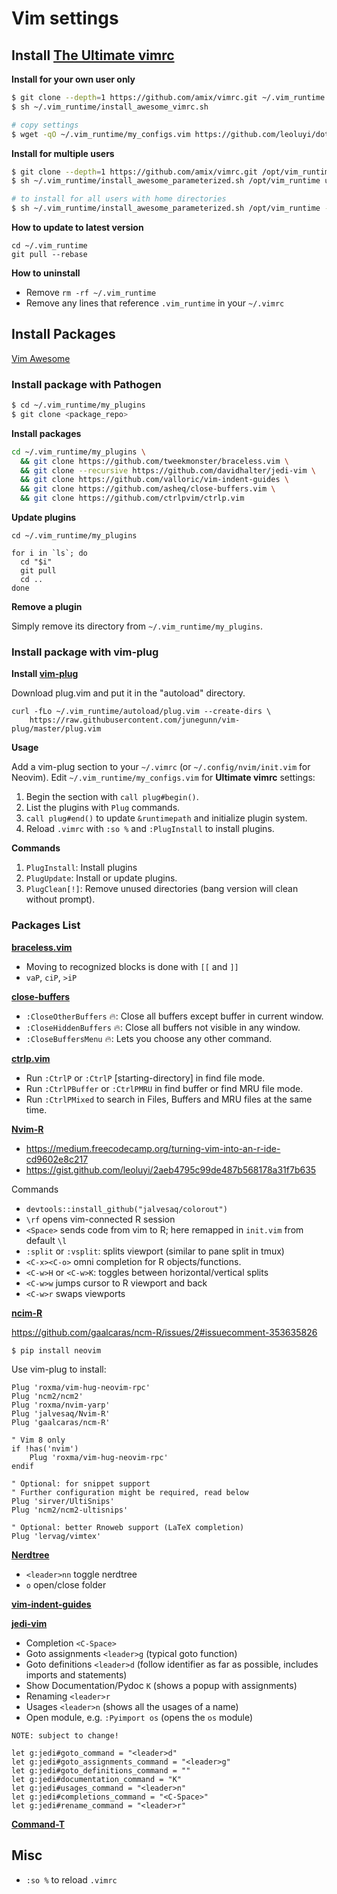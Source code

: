 # Vim settings

## Install [The Ultimate vimrc](https://github.com/amix/vimrc)

**Install for your own user only**

```sh
$ git clone --depth=1 https://github.com/amix/vimrc.git ~/.vim_runtime
$ sh ~/.vim_runtime/install_awesome_vimrc.sh

# copy settings
$ wget -qO ~/.vim_runtime/my_configs.vim https://github.com/leoluyi/dotfiles/raw/master/vim/vim_runtime/my_configs.vim
```

**Install for multiple users**

```sh
$ git clone --depth=1 https://github.com/amix/vimrc.git /opt/vim_runtime
$ sh ~/.vim_runtime/install_awesome_parameterized.sh /opt/vim_runtime user0 user1 user2

# to install for all users with home directories
$ sh ~/.vim_runtime/install_awesome_parameterized.sh /opt/vim_runtime --all
```

**How to update to latest version**

```
cd ~/.vim_runtime
git pull --rebase
```

**How to uninstall**

- Remove `rm -rf ~/.vim_runtime`
- Remove any lines that reference `.vim_runtime` in your `~/.vimrc`

## Install Packages

[Vim Awesome](https://vimawesome.com)

### Install package with Pathogen

```sh
$ cd ~/.vim_runtime/my_plugins
$ git clone <package_repo>
```

**Install packages**

```sh
cd ~/.vim_runtime/my_plugins \
  && git clone https://github.com/tweekmonster/braceless.vim \
  && git clone --recursive https://github.com/davidhalter/jedi-vim \
  && git clone https://github.com/valloric/vim-indent-guides \
  && git clone https://github.com/asheq/close-buffers.vim \
  && git clone https://github.com/ctrlpvim/ctrlp.vim
```

**Update plugins**

```
cd ~/.vim_runtime/my_plugins

for i in `ls`; do
  cd "$i"
  git pull
  cd ..
done
```


**Remove a plugin**

Simply remove its directory from `~/.vim_runtime/my_plugins`.

### Install package with vim-plug

**Install [vim-plug](https://github.com/junegunn/vim-plug)**

Download plug.vim and put it in the "autoload" directory.

```
curl -fLo ~/.vim_runtime/autoload/plug.vim --create-dirs \
    https://raw.githubusercontent.com/junegunn/vim-plug/master/plug.vim
```

**Usage**

Add a vim-plug section to your `~/.vimrc` (or `~/.config/nvim/init.vim` for Neovim). Edit `~/.vim_runtime/my_configs.vim` for **Ultimate vimrc** settings:

1. Begin the section with `call plug#begin()`.
2. List the plugins with `Plug` commands.
3. `call plug#end()` to update `&runtimepath` and initialize plugin system.
4. Reload `.vimrc` with `:so %` and `:PlugInstall` to install plugins.

**Commands**

1. `PlugInstall`: Install plugins
2. `PlugUpdate`: Install or update plugins.
3. `PlugClean[!]`: Remove unused directories (bang version will clean without prompt).

### Packages List

[**braceless.vim**](https://github.com/tweekmonster/braceless.vim)

- Moving to recognized blocks is done with `[[` and `]]`
- `vaP`, `ciP`, `>iP`

[**close-buffers**](https://github.com/asheq/close-buffers.vim)

- `:CloseOtherBuffers` 🔥: Close all buffers except buffer in current window.
- `:CloseHiddenBuffers` 🔥: Close all buffers not visible in any window.
- `:CloseBuffersMenu` 🔥: Lets you choose any other command.

[**ctrlp.vim**](https://github.com/ctrlpvim/ctrlp.vim)

- Run `:CtrlP` or `:CtrlP` [starting-directory] in find file mode.
- Run `:CtrlPBuffer` or `:CtrlPMRU` in find buffer or find MRU file mode.
- Run `:CtrlPMixed` to search in Files, Buffers and MRU files at the same time.

[**Nvim-R**](https://github.com/jalvesaq/Nvim-R)

- https://medium.freecodecamp.org/turning-vim-into-an-r-ide-cd9602e8c217
- https://gist.github.com/leoluyi/2aeb4795c99de487b568178a31f7b635

Commands

- `devtools::install_github("jalvesaq/colorout")`
- `\rf` opens vim-connected R session
- `<Space>` sends code from vim to R; here remapped in `init.vim` from default `\l`
- `:split` or `:vsplit`: splits viewport (similar to pane split in tmux)
- `<C-x><C-o>` omni completion for R objects/functions.
- `<C-w>H` or `<C-w>K`: toggles between horizontal/vertical splits
- `<C-w>w` jumps cursor to R viewport and back
- `<C-w>r` swaps viewports

[**ncim-R**](https://github.com/gaalcaras/ncm-R)

https://github.com/gaalcaras/ncm-R/issues/2#issuecomment-353635826

```
$ pip install neovim
```

Use vim-plug to install:

```
Plug 'roxma/vim-hug-neovim-rpc'
Plug 'ncm2/ncm2'
Plug 'roxma/nvim-yarp'
Plug 'jalvesaq/Nvim-R'
Plug 'gaalcaras/ncm-R'

" Vim 8 only
if !has('nvim')
    Plug 'roxma/vim-hug-neovim-rpc'
endif

" Optional: for snippet support
" Further configuration might be required, read below
Plug 'sirver/UltiSnips'
Plug 'ncm2/ncm2-ultisnips'

" Optional: better Rnoweb support (LaTeX completion)
Plug 'lervag/vimtex'
```

[**Nerdtree**](https://github.com/scrooloose/nerdtree)

- `<leader>nn` toggle nerdtree
- `o` open/close folder

[**vim-indent-guides**](https://github.com/valloric/vim-indent-guides)

[**jedi-vim**](https://github.com/davidhalter/jedi-vim)

- Completion `<C-Space>`
- Goto assignments `<leader>g` (typical goto function)
- Goto definitions `<leader>d` (follow identifier as far as possible, includes imports and statements)
- Show Documentation/Pydoc `K` (shows a popup with assignments)
- Renaming `<leader>r`
- Usages `<leader>n` (shows all the usages of a name)
- Open module, e.g. `:Pyimport os` (opens the `os` module)

```
NOTE: subject to change!

let g:jedi#goto_command = "<leader>d"
let g:jedi#goto_assignments_command = "<leader>g"
let g:jedi#goto_definitions_command = ""
let g:jedi#documentation_command = "K"
let g:jedi#usages_command = "<leader>n"
let g:jedi#completions_command = "<C-Space>"
let g:jedi#rename_command = "<leader>r"
```

[**Command-T**](https://github.com/wincent/Command-T)

## Misc

- `:so %` to reload `.vimrc`
